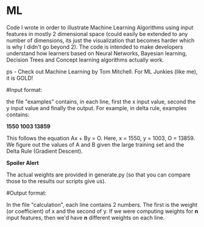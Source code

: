 # ML
Code I wrote in order to illustrate Machine Learning Algorithms using input features in mostly 2 dimensional space (could easily be extended to any number of dimensions, its just the visualization that becomes harder which is why I didn't go beyond 2). The code is intended to make developers understand how learners based on Neural Networks, Bayesian learning, Decision Trees and Concept learning algorithms actually work.

ps - Check out Machine Learning by Tom Mitchell. For ML Junkies (like me), it is GOLD!

#Input format:

the file "examples" contains, in each line, first the x input value, second the y input value and finally the output.
For example, in delta rule, examples contains:

**1550 1003 13859**

This follows the equation Ax + By = O. Here, x = 1550, y = 1003, O = 13859. We figure out the values of A and B given the large training set and the Delta Rule (Gradient Descent).

**Spoiler Alert**

The actual weights are provided in generate.py (so that you can compare those to the results our scripts give us).

#Output format:

In the file "calculation", each line contains 2 numbers. The first is the weight (or coefficient) of x and the second of y. If we were computing weights for **n** input features, then we'd have **n** different weights on each line.
